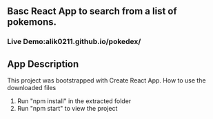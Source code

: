## Basc React App to search from a list of pokemons.

### Live Demo:alik0211.github.io/pokedex/

## App Description

This project was bootstrapped with Create React App.
How to use the downloaded files

1) Run "npm install" in the extracted folder
2) Run "npm start" to view the project
